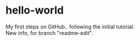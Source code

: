 # hello-world
My first steps on GitHub.. following the initial tutorial.  
New info, for branch "readme-edit".
